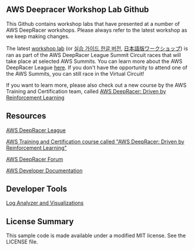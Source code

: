 ## AWS Deepracer Workshop Lab Github

This Github contains workshop labs that have presented at a number of AWS DeepRacer workshops. Please always refer to the latest workshop as we keep making changes.

The latest [workshop lab](https://github.com/aws-samples/aws-deepracer-workshops/tree/master/Workshops/2019-AWSSummits-AWSDeepRacerService/Lab1) (or [실습 가이드 한글 버전](https://github.com/aws-samples/aws-deepracer-workshops/tree/master/Workshops/2019-AWSSummits-AWSDeepRacerService/Lab1/Readme-Korean.md), [日本語版ワークショップ](https://github.com/aws-samples/aws-deepracer-workshops/tree/master/Workshops/2019-AWSSummits-AWSDeepRacerService/Lab1/Readme-Japanese.md)) is ran as part of the AWS DeepRacer League Summit Circuit races that will take place at selected AWS Summits. You can learn more about the AWS DeepRacer League [here](http://www.deepracerleague.com/). If you don't have the opportunity to attend one of the AWS Summits, you can still race in the Virtual Circuit!

If you want to learn more, please also check out a new course by the AWS Training and Certification team, called [AWS DeepRacer: Driven by Reinforcement Learning](https://www.aws.training/learningobject/wbc?id=32143)

## Resources

[AWS DeepRacer League](http://www.deepracerleague.com/)

[AWS Training and Certification course called "AWS DeepRacer: Driven by Reinforcement Learning"](https://www.aws.training/learningobject/wbc?id=32143)

[AWS DeepRacer Forum]( https://forums.aws.amazon.com/forum.jspa?forumID=318)

[AWS Developer Documentation](https://docs.aws.amazon.com/deepracer/index.html#lang/en_us) 

## Developer Tools

[Log Analyzer and
Visualizations](https://github.com/aws-samples/aws-deepracer-workshops/tree/master/log-analysis/)

## License Summary

This sample code is made available under a modified MIT license. See the LICENSE file.
